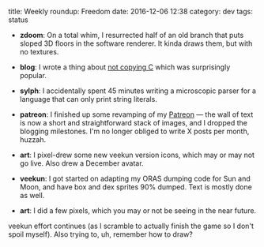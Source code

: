 title: Weekly roundup: Freedom
date: 2016-12-06 12:38
category: dev
tags: status

- **zdoom**: On a total whim, I resurrected half of an old branch that puts sloped 3D floors in the software renderer.  It kinda draws them, but with no textures.

- **blog**: I wrote a thing about [not copying C]({filename}/2016-12-01-lets-stop-copying-c.markdown) which was surprisingly popular.

- **sylph**: I accidentally spent 45 minutes writing a microscopic parser for a language that can only print string literals.

- **patreon**: I finished up some revamping of my [Patreon](https://www.patreon.com/eevee) — the wall of text is now a short and straightforward stack of images, and I dropped the blogging milestones.  I'm no longer obliged to write X posts per month, huzzah.

- **art**: I pixel-drew some new veekun version icons, which may or may not go live.  Also drew a December avatar.

- **veekun**: I got started on adapting my ORAS dumping code for Sun and Moon, and have box and dex sprites 90% dumped.  Text is mostly done as well.

- **art**: I did a few pixels, which you may or not be seeing in the near future.

veekun effort continues (as I scramble to actually finish the game so I don't spoil myself).  Also trying to, uh, remember how to draw?
